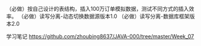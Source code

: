 （必做）按自己设计的表结构，插入100万订单模拟数据，测试不同方式的插入效率。
（必做）读写分离-动态切换数据源版本1.0
（必做）读写分离-数据库框架版本2.0

学习笔记
https://github.com/zhoubing8637/JAVA-000/tree/master/Week_07